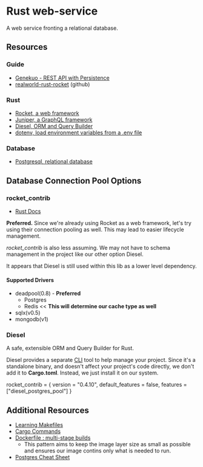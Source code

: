 # Rust web-service
A web service fronting a relational database.

## Resources
### Guide
- [Genekuo - REST API with Persistence](https://genekuo.medium.com/creating-a-rest-api-in-rust-with-persistence-rust-rocket-and-diesel-a4117d400104)
- [realworld-rust-rocket](https://github.com/TatriX/realworld-rust-rocket) (github)
### Rust
- [Rocket, a web framework](https://api.rocket.rs/)
- [Juniper, a GraphQL framework](https://docs.rs/juniper)
- [Diesel, ORM and Query Builder](https://docs.diesel.rs/)
- [dotenv, load environment variables from a .env file](https://crates.io/crates/dotenv)
### Database
- [Postgresql, relational database](https://www.postgresql.org/)

## Database Connection Pool Options
### rocket_contrib
- [Rust Docs](https://api.rocket.rs/v0.4/rocket_contrib/databases/index.html)

**Preferred.** Since we're already using Rocket as a web framework, let's try using their connection pooling as well. This may lead to easier lifecycle management.

_rocket_contrib_ is also less assuming. We may not have to schema management in the project like our other option Diesel.

It appears that Diesel is still used within this lib as a lower level dependency.

#### Supported Drivers
- deadpool(0.8) - **Preferred**
  - Postgres
  - Redis << **This will determine our cache type as well**
- sqlx(v0.5)
- mongodb(v1)

### Diesel
A safe, extensible ORM and Query Builder for Rust. 

Diesel provides a separate [CLI](https://github.com/diesel-rs/diesel/tree/master/diesel_cli) tool to help manage your project. Since it's a standalone binary, and doesn't affect your project's code directly, we don't add it to **Cargo.toml**. Instead, we just install it on our system.

rocket_contrib = { version = "0.4.10", default_features = false, features = ["diesel_postgres_pool"] }

## Additional Resources
- [Learning Makefiles](http://swcarpentry.github.io/make-novice/)
- [Cargo Commands](https://doc.rust-lang.org/cargo/commands)
- [Dockerfile : multi-stage builds](https://docs.docker.com/develop/develop-images/multistage-build/)
  - This pattern aims to keep the image layer size as small as possible and ensures our image contins only what is needed to run.
- [Postgres Cheat Sheet](https://postgrescheatsheet.com/)